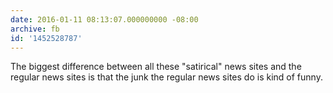 ```yaml
---
date: 2016-01-11 08:13:07.000000000 -08:00
archive: fb
id: '1452528787'
---
```


The biggest difference between all these "satirical" news sites and the regular news sites is that the junk the regular news sites do is kind of funny.
